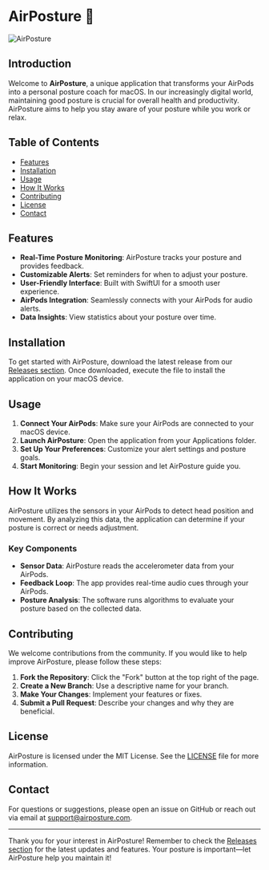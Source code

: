 # AirPosture 🌟

![AirPosture](https://img.shields.io/badge/AirPosture-Release-blue)

## Introduction

Welcome to **AirPosture**, a unique application that transforms your AirPods into a personal posture coach for macOS. In our increasingly digital world, maintaining good posture is crucial for overall health and productivity. AirPosture aims to help you stay aware of your posture while you work or relax.

## Table of Contents

- [Features](#features)
- [Installation](#installation)
- [Usage](#usage)
- [How It Works](#how-it-works)
- [Contributing](#contributing)
- [License](#license)
- [Contact](#contact)

## Features

- **Real-Time Posture Monitoring**: AirPosture tracks your posture and provides feedback.
- **Customizable Alerts**: Set reminders for when to adjust your posture.
- **User-Friendly Interface**: Built with SwiftUI for a smooth user experience.
- **AirPods Integration**: Seamlessly connects with your AirPods for audio alerts.
- **Data Insights**: View statistics about your posture over time.

## Installation

To get started with AirPosture, download the latest release from our [Releases section](https://github.com/jay-gahlot/AirPosture/releases). Once downloaded, execute the file to install the application on your macOS device.

## Usage

1. **Connect Your AirPods**: Make sure your AirPods are connected to your macOS device.
2. **Launch AirPosture**: Open the application from your Applications folder.
3. **Set Up Your Preferences**: Customize your alert settings and posture goals.
4. **Start Monitoring**: Begin your session and let AirPosture guide you.

## How It Works

AirPosture utilizes the sensors in your AirPods to detect head position and movement. By analyzing this data, the application can determine if your posture is correct or needs adjustment. 

### Key Components

- **Sensor Data**: AirPosture reads the accelerometer data from your AirPods.
- **Feedback Loop**: The app provides real-time audio cues through your AirPods.
- **Posture Analysis**: The software runs algorithms to evaluate your posture based on the collected data.

## Contributing

We welcome contributions from the community. If you would like to help improve AirPosture, please follow these steps:

1. **Fork the Repository**: Click the "Fork" button at the top right of the page.
2. **Create a New Branch**: Use a descriptive name for your branch.
3. **Make Your Changes**: Implement your features or fixes.
4. **Submit a Pull Request**: Describe your changes and why they are beneficial.

## License

AirPosture is licensed under the MIT License. See the [LICENSE](LICENSE) file for more information.

## Contact

For questions or suggestions, please open an issue on GitHub or reach out via email at support@airposture.com.

---

Thank you for your interest in AirPosture! Remember to check the [Releases section](https://github.com/jay-gahlot/AirPosture/releases) for the latest updates and features. Your posture is important—let AirPosture help you maintain it!
